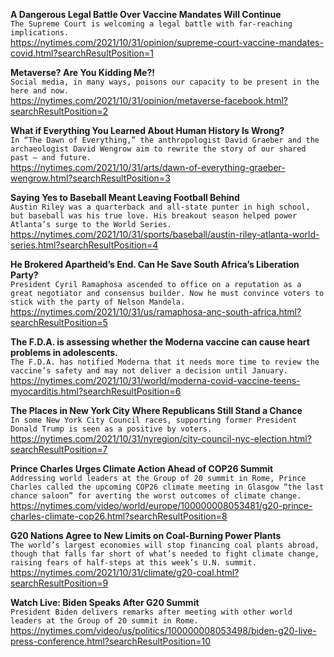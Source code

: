 **A Dangerous Legal Battle Over Vaccine Mandates Will Continue**\
`The Supreme Court is welcoming a legal battle with far-reaching implications. `\
https://nytimes.com/2021/10/31/opinion/supreme-court-vaccine-mandates-covid.html?searchResultPosition=1

**Metaverse? Are You Kidding Me?!**\
`Social media, in many ways, poisons our capacity to be present in the here and now.`\
https://nytimes.com/2021/10/31/opinion/metaverse-facebook.html?searchResultPosition=2

**What if Everything You Learned About Human History Is Wrong?**\
`In “The Dawn of Everything,” the anthropologist David Graeber and the archaeologist David Wengrow aim to rewrite the story of our shared past — and future.`\
https://nytimes.com/2021/10/31/arts/dawn-of-everything-graeber-wengrow.html?searchResultPosition=3

**Saying Yes to Baseball Meant Leaving Football Behind**\
`Austin Riley was a quarterback and all-state punter in high school, but baseball was his true love. His breakout season helped power Atlanta’s surge to the World Series.`\
https://nytimes.com/2021/10/31/sports/baseball/austin-riley-atlanta-world-series.html?searchResultPosition=4

**He Brokered Apartheid’s End. Can He Save South Africa’s Liberation Party?**\
`President Cyril Ramaphosa ascended to office on a reputation as a great negotiator and consensus builder. Now he must convince voters to stick with the party of Nelson Mandela.`\
https://nytimes.com/2021/10/31/us/ramaphosa-anc-south-africa.html?searchResultPosition=5

**The F.D.A. is assessing whether the Moderna vaccine can cause heart problems in adolescents.**\
`The F.D.A. has notified Moderna that it needs more time to review the vaccine’s safety and may not deliver a decision until January.`\
https://nytimes.com/2021/10/31/world/moderna-covid-vaccine-teens-myocarditis.html?searchResultPosition=6

**The Places in New York City Where Republicans Still Stand a Chance**\
`In some New York City Council races, supporting former President Donald Trump is seen as a positive by voters.`\
https://nytimes.com/2021/10/31/nyregion/city-council-nyc-election.html?searchResultPosition=7

**Prince Charles Urges Climate Action Ahead of COP26 Summit**\
`Addressing world leaders at the Group of 20 summit in Rome, Prince Charles called the upcoming COP26 climate meeting in Glasgow “the last chance saloon” for averting the worst outcomes of climate change.`\
https://nytimes.com/video/world/europe/100000008053481/g20-prince-charles-climate-cop26.html?searchResultPosition=8

**G20 Nations Agree to New Limits on Coal-Burning Power Plants**\
`The world’s largest economies will stop financing coal plants abroad, though that falls far short of what’s needed to fight climate change, raising fears of half-steps at this week’s U.N. summit.`\
https://nytimes.com/2021/10/31/climate/g20-coal.html?searchResultPosition=9

**Watch Live: Biden Speaks After G20 Summit**\
`President Biden delivers remarks after meeting with other world leaders at the Group of 20 summit in Rome.`\
https://nytimes.com/video/us/politics/100000008053498/biden-g20-live-press-conference.html?searchResultPosition=10

